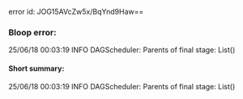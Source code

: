 error id: JOG15AVcZw5x/BqYnd9Haw==
### Bloop error:

25/06/18 00:03:19 INFO DAGScheduler: Parents of final stage: List()
#### Short summary: 

25/06/18 00:03:19 INFO DAGScheduler: Parents of final stage: List()